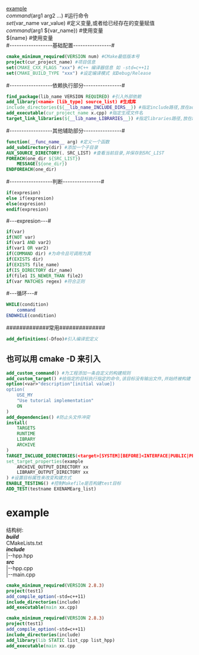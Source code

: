 [example](#example)  
*command*(arg1 arg2 ...) #运行命令  
*set*(var_name var_value) #定义变量,或者给已经存在的变量赋值  
*command*(arg1 ${var_name}) #使用变量  
${name} #使用变量  
#------------------基础配置----------------#  
```cmake
cmake_minimum_required(VERSION num) #CMake最低版本号
project(cur_project_name) #项目信息
set(CMAKE_CXX_FLAGS "xxx") #C++ 编译器信息 如 -std=c++11
set(CMAKE_BUILD_TYPE "xxx") #设定编译模式 如Debug/Release
```
#------------------依赖执行部分----------------# 
```cmake
find_package(lib_name VERSION REQUIRED) #引入外部依赖
add_library(<name> [lib_type] source_list) #生成库
include_directories(${__lib_name_INCLUDE_DIRS__}) #指定include路径,放在add_executable前面
add_executable(cur_project_name x.cpp) #指定生成文件名
target_link_libraries(${__lib_name_LIBRARIES__}) #指定libraries路径,放在add_executable后面
```
#------------------其他辅助部分----------------#
```cmake
function(__func_name__ arg) #定义一个函数
add_subdirectory(dir) #添加一个子目录
AUX_SOURCE_DIRECTORY(. SRC_LIST) #查看当前目录,并保存到SRC_LIST
FOREACH(one_dir ${SRC_LIST})
    MESSAGE(${one_dir})
ENDFOREACH(one_dir)
```
#------------------判断----------------#  
```cmake
if(expresion)
else if(expresion)
else(expresion)
endif(expresion)
```
#---expresion---#
```cmake
if(var)
if(NOT var)
if(var1 AND var2)
if(var1 OR var2)
if(COMMAND dir) #为命令且可调用为真
if(EXISTS dir)
if(EXISTS file_name)
if(IS_DIRECTORY dir_name)
if(file1 IS_NEWER_THAN file2)
if(var MATCHES regex) #符合正则
```
#---循环---#
```cmake
WHILE(condition)
    command
ENDWHILE(condition)
```
#############常用##############
```cmake
add_definitions(-Dfoo)#引入编译宏定义
```
## 也可以用 cmake -D 来引入
```cmake
add_custom_command() #为工程添加一条自定义的构建规则
add_custom_target() #给指定的目标执行指定的命令,该目标没有输出文件,并始终被构建
option(<var>"description"[initial value])
option(
    USE_MY
    "Use tutorial implementation"
    ON
)
add_dependencies() #防止头文件冲突
install(
    TARGETS
    RUNTIME
    LIBRARY
    ARCHIVE
)
TARGET_INCLUDE_DIRECTORIES(<target>[SYSTEM][BEFORE]<INTERFACE|PUBLIC|PRIVATE>[items])
set_target_properties(example
    ARCHIVE_OUTPUT_DIRECTORY xx
    LIBRARY_OUTPUT_DIRECTORY xx
) #设置目标属性来改变构建方式
ENABLE_TESTING() #控制Makefile是否构建test目标
ADD_TEST(testname EXENAMEarg_list)
```

# example  
结构树:  
***build***  
CMakeLists.txt  
***include***  
|--hpp.hpp  
***src***  
|--hpp.cpp  
|--main.cpp
```cmake
cmake_minimum_required(VERSION 2.8.3)
project(test1)
add_compile_option(-std=c++11)
include_directories(include)
add_executable(main xx.cpp)
```
```cmake
cmake_minimum_required(VERSION 2.8.3)
project(test1)
add_compile_option(-std=c++11)
include_directories(include)
add_library(lib STATIC list_cpp list_hpp)
add_executable(main xx.cpp
```

